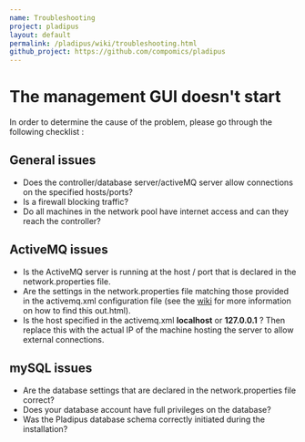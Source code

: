 ```yaml
---
name: Troubleshooting
project: pladipus
layout: default
permalink: /pladipus/wiki/troubleshooting.html
github_project: https://github.com/compomics/pladipus
---
```


# The management GUI doesn't start

In order to determine the cause of the problem, please go through the following checklist : 

## General issues
* Does the controller/database server/activeMQ server allow connections on the specified hosts/ports?
* Is a firewall blocking traffic?
* Do all machines in the network pool have internet access and can they reach the controller?

## ActiveMQ issues
* Is the ActiveMQ server is running at the host / port that is declared in the network.properties file.
* Are the settings in the network.properties file matching those provided in the activemq.xml configuration file (see the [wiki](/pladipus/wiki/settings) for more information on how to find this out.html).
* Is the host specified in the activemq.xml <b>localhost</b> or <b>127.0.0.1</b> ? Then replace this with the actual IP of the machine hosting the server to allow external connections.

## mySQL issues
* Are the database settings that are declared in the network.properties file correct?
* Does your database account have full privileges on the database?
* Was the Pladipus database schema correctly initiated during the installation?